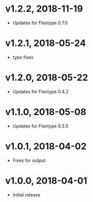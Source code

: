 # v1.2.2, 2018-11-19
* Updates for Flextype 0.7.0

# v1.2.1, 2018-05-24
* typo fixes

# v1.2.0, 2018-05-22
* Updates for Flextype 0.4.2

# v1.1.0, 2018-05-08
* Updates for Flextype 0.3.0

# v1.0.1, 2018-04-02
* Fixes for output

# v1.0.0, 2018-04-01
* Initial release

